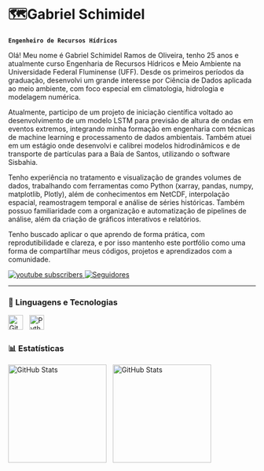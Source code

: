 # 🗺️Gabriel Schimidel

**`Engenheiro de Recursos Hídricos`**

Olá! Meu nome é Gabriel Schimidel Ramos de Oliveira, tenho 25 anos e atualmente curso Engenharia de Recursos Hídricos e Meio Ambiente na Universidade Federal Fluminense (UFF). Desde os primeiros períodos da graduação, desenvolvi um grande interesse por Ciência de Dados aplicada ao meio ambiente, com foco especial em climatologia, hidrologia e modelagem numérica.

Atualmente, participo de um projeto de iniciação científica voltado ao desenvolvimento de um modelo LSTM para previsão de altura de ondas em eventos extremos, integrando minha formação em engenharia com técnicas de machine learning e processamento de dados ambientais. Também atuei em um estágio onde desenvolvi e calibrei modelos hidrodinâmicos e de transporte de partículas para a Baía de Santos, utilizando o software Sisbahia.

Tenho experiência no tratamento e visualização de grandes volumes de dados, trabalhando com ferramentas como Python (xarray, pandas, numpy, matplotlib, Plotly), além de conhecimentos em NetCDF, interpolação espacial, reamostragem temporal e análise de séries históricas. Também possuo familiaridade com a organização e automatização de pipelines de análise, além da criação de gráficos interativos e relatórios.

Tenho buscado aplicar o que aprendo de forma prática, com reprodutibilidade e clareza, e por isso mantenho este portfólio como uma forma de compartilhar meus códigos, projetos e aprendizados com a comunidade.

<p align="left">
    <a href="https://www.linkedin.com/in/gabriel-schimidel-1337a8255/1">
        <img 
            alt="youtube subscribers" 
            title="Inscreva-se no meu canal" 
            src="https://custom-icon-badges.demolab.com/badge/-Linkedin%20-blue?style=for-the-badge&logo=linkedin&Color=white&logo"
        />
    </a>
    <a href="https://github.com/Schimidel?tab=followers">
        <img 
            alt="Seguidores" 
            title="Me siga no GitHub" 
            src="https://custom-icon-badges.demolab.com/github/followers/Larissakich?color=236ad3&labelColor=1155ba&style=for-the-badge&logo=github&label=Seguidores&logoColor=white"
        />
    </a>
</p>

---

### 🤖 Linguagens e Tecnologias
<img 
    align="left" 
    alt="Git" 
    title="Git"
    width="30px" 
    style="padding-right: 10px;" 
    src="https://cdn.jsdelivr.net/gh/devicons/devicon@latest/icons/git/git-original.svg" 
/>
<img 
    align="left" 
    alt="Python" 
    title="Python"
    width="30px" 
    style="padding-right: 10px;" 
    src="https://cdn.jsdelivr.net/gh/devicons/devicon@latest/icons/python/python-original.svg" 
/>

<br/>
<br/>

### 📊 Estatísticas

<p>
  <img 
    align="left" 
    alt="GitHub Stats" 
    height="200" 
    style="padding-right: 10px;" 
    src="https://github-readme-stats.vercel.app/api?username=Schimidel&show_icons=true&theme=tokyonight&include_all_commits=true&locale=pt-br" 
  />

<img 
      align="left" 
      alt="GitHub Stats" 
      height="200" 
      src="https://github-readme-stats.vercel.app/api/top-langs/?username=Schimidel&theme=tokyonight&layout=compact&custom_title=Tecnologias&langs_count=9" 
  />

</p>

